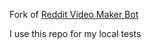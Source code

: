 Fork of [Reddit Video Maker Bot](https://github.com/elebumm/RedditVideoMakerBot)

I use this repo for my local tests
